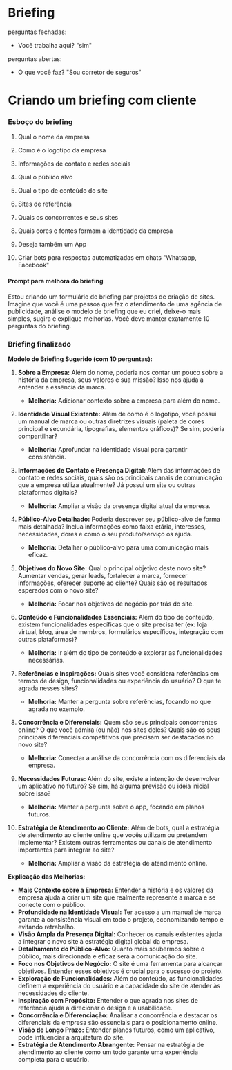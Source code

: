 # Briefing

perguntas fechadas:
- Você trabalha aqui? "sim"

perguntas abertas:
- O que você faz? "Sou corretor de seguros"

# Criando um briefing com cliente

### Esboço do briefing

1. Qual o nome da empresa
2. Como é o logotipo da empresa
3. Informações de contato e redes sociais

4. Qual o público alvo
5. Qual o tipo de conteúdo do site
6. Sites de referência
7. Quais os concorrentes e seus sites
8. Quais cores e fontes formam a identidade da empresa

9. Deseja também um App
10. Criar bots para respostas automatizadas em chats "Whatsapp, Facebook"

#### Prompt para melhora do briefing

Estou criando um formulário de briefing par projetos de criação de sites. Imagine que você é uma pessoa que faz o atendimento de uma agência de publicidade, análise o modelo de briefing que eu criei, deixe-o mais simples, sugira e explique melhorias. Você deve manter exatamente 10 perguntas do briefing.


### Briefing finalizado

**Modelo de Briefing Sugerido (com 10 perguntas):**

1. **Sobre a Empresa:** Além do nome, poderia nos contar um pouco sobre a história da empresa, seus valores e sua missão? Isso nos ajuda a entender a essência da marca.
    
    - **Melhoria:** Adicionar contexto sobre a empresa para além do nome.
2. **Identidade Visual Existente:** Além de como é o logotipo, você possui um manual de marca ou outras diretrizes visuais (paleta de cores principal e secundária, tipografias, elementos gráficos)? Se sim, poderia compartilhar?
    
    - **Melhoria:** Aprofundar na identidade visual para garantir consistência.
3. **Informações de Contato e Presença Digital:** Além das informações de contato e redes sociais, quais são os principais canais de comunicação que a empresa utiliza atualmente? Já possui um site ou outras plataformas digitais?
    
    - **Melhoria:** Ampliar a visão da presença digital atual da empresa.
4. **Público-Alvo Detalhado:** Poderia descrever seu público-alvo de forma mais detalhada? Inclua informações como faixa etária, interesses, necessidades, dores e como o seu produto/serviço os ajuda.
    
    - **Melhoria:** Detalhar o público-alvo para uma comunicação mais eficaz.
5. **Objetivos do Novo Site:** Qual o principal objetivo deste novo site? Aumentar vendas, gerar leads, fortalecer a marca, fornecer informações, oferecer suporte ao cliente? Quais são os resultados esperados com o novo site?
    
    - **Melhoria:** Focar nos objetivos de negócio por trás do site.
6. **Conteúdo e Funcionalidades Essenciais:** Além do tipo de conteúdo, existem funcionalidades específicas que o site precisa ter (ex: loja virtual, blog, área de membros, formulários específicos, integração com outras plataformas)?
    
    - **Melhoria:** Ir além do tipo de conteúdo e explorar as funcionalidades necessárias.
7. **Referências e Inspirações:** Quais sites você considera referências em termos de design, funcionalidades ou experiência do usuário? O que te agrada nesses sites?
    
    - **Melhoria:** Manter a pergunta sobre referências, focando no que agrada no exemplo.
8. **Concorrência e Diferenciais:** Quem são seus principais concorrentes online? O que você admira (ou não) nos sites deles? Quais são os seus principais diferenciais competitivos que precisam ser destacados no novo site?
    
    - **Melhoria:** Conectar a análise da concorrência com os diferenciais da empresa.
9. **Necessidades Futuras:** Além do site, existe a intenção de desenvolver um aplicativo no futuro? Se sim, há alguma previsão ou ideia inicial sobre isso?
    
    - **Melhoria:** Manter a pergunta sobre o app, focando em planos futuros.
10. **Estratégia de Atendimento ao Cliente:** Além de bots, qual a estratégia de atendimento ao cliente online que vocês utilizam ou pretendem implementar? Existem outras ferramentas ou canais de atendimento importantes para integrar ao site?
    
    - **Melhoria:** Ampliar a visão da estratégia de atendimento online.

**Explicação das Melhorias:**

- **Mais Contexto sobre a Empresa:** Entender a história e os valores da empresa ajuda a criar um site que realmente represente a marca e se conecte com o público.
- **Profundidade na Identidade Visual:** Ter acesso a um manual de marca garante a consistência visual em todo o projeto, economizando tempo e evitando retrabalho.
- **Visão Ampla da Presença Digital:** Conhecer os canais existentes ajuda a integrar o novo site à estratégia digital global da empresa.
- **Detalhamento do Público-Alvo:** Quanto mais soubermos sobre o público, mais direcionada e eficaz será a comunicação do site.
- **Foco nos Objetivos de Negócio:** O site é uma ferramenta para alcançar objetivos. Entender esses objetivos é crucial para o sucesso do projeto.
- **Exploração de Funcionalidades:** Além do conteúdo, as funcionalidades definem a experiência do usuário e a capacidade do site de atender às necessidades do cliente.
- **Inspiração com Propósito:** Entender o que agrada nos sites de referência ajuda a direcionar o design e a usabilidade.
- **Concorrência e Diferenciação:** Analisar a concorrência e destacar os diferenciais da empresa são essenciais para o posicionamento online.
- **Visão de Longo Prazo:** Entender planos futuros, como um aplicativo, pode influenciar a arquitetura do site.
- **Estratégia de Atendimento Abrangente:** Pensar na estratégia de atendimento ao cliente como um todo garante uma experiência completa para o usuário.